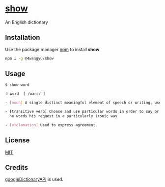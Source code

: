 # [show](https://www.npmjs.com/package/@4wangyu/show)

An English dictionary

## Installation

Use the package manager [npm](https://www.npmjs.com/get-npm) to install **show**.

```bash
npm i -g @4wangyu/show
```

## Usage

```bash
$ show word

⠸ word  [ /wərd/ ]

- [noun] A single distinct meaningful element of speech or writing, used with others (or sometimes alone) to form a sentence and typically shown with a space on either side when written or printed.

- [transitive verb] Choose and use particular words in order to say or write (something)
  he words his request in a particularly ironic way

- [exclamation] Used to express agreement.

```

## License

[MIT](https://choosealicense.com/licenses/mit/)

## Credits

[googleDictionaryAPI](https://github.com/meetDeveloper/googleDictionaryAPI) is used.
